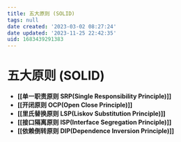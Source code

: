```yaml
---
title: 五大原则 (SOLID)
tags: null
date created: '2023-03-02 08:27:24'
date updated: '2023-11-25 22:42:35'
uid: 1683439291383
---
```


# 五大原则 (SOLID)

- **[[单一职责原则 SRP(Single Responsibility Principle)]]**
- **[[开闭原则 OCP(Open Close Principle)]]**
- **[[里氏替换原则 LSP(Liskov Substitution Principle)]]**
- **[[接口隔离原则 ISP(Interface Segregation Principle)]]**
- **[[依赖倒转原则 DIP(Dependence Inversion Principle)]]**

